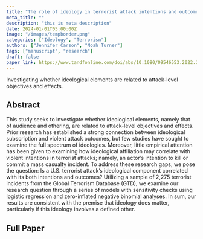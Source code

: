 ```yaml
---
title: "The role of ideology in terrorist attack intentions and outcomes"
meta_title: ""
description: "this is meta description"
date: 2024-01-01T05:00:00Z
image: "/images/tempborder.png"
categories: ["Ideology", "Terrorism"]
authors: ["Jennifer Carson", "Noah Turner"]
tags: ["manuscript", "research"]
draft: false           
paper_link: https://www.tandfonline.com/doi/abs/10.1080/09546553.2022.2117619
---                                                            
```

Investigating whether ideological elements are related to attack-level objectives and effects.

<!--more-->

## Abstract

This study seeks to investigate whether ideological elements, namely that of audience and othering, are related to attack-level objectives and effects. Prior research has established a strong connection between ideological subscription and violent attack outcomes, but few studies have sought to examine the full spectrum of ideologies. Moreover, little empirical attention has been given to examining how ideological affiliation may correlate with violent intentions in terrorist attacks; namely, an actor’s intention to kill or commit a mass casualty incident. To address these research gaps, we pose the question: Is a U.S. terrorist attack’s ideological component correlated with its both intentions and outcomes? Utilizing a sample of 2,275 terrorist incidents from the Global Terrorism Database (GTD), we examine our research question through a series of models with sensitivity checks using logistic regression and zero-inflated negative binomial analyses. In sum, our results are consistent with the premise that ideology does matter, particularly if this ideology involves a defined other.

## Full Paper